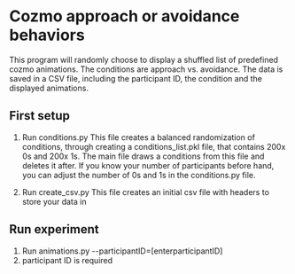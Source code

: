 # Cozmo approach or avoidance behaviors 
This program will randomly choose to display a shuffled list of predefined cozmo animations. The conditions are approach vs. avoidance. The data is saved in a CSV file, including the participant ID, the condition and the displayed animations.

## First setup
1. Run conditions.py
This file creates a balanced randomization of conditions, through creating a conditions_list.pkl file, that contains 200x 0s and 200x 1s. The main file draws a conditions from this file and deletes it after. If you know your number of participants before hand, you can adjust the number of 0s and 1s in the conditions.py file.

2. Run create_csv.py
This file creates an initial csv file with headers to store your data in

## Run experiment
1. Run animations.py --participantID=[enterparticipantID]
2. participant ID is required
